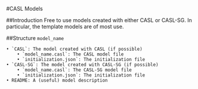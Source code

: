 #CASL Models

##Introduction
Free to use models created with either CASL or CASL-SG. 
In particular, the template models are of most use.

##Structure
`model_name`
	
	• `CASL`: The model created with CASL (if possible)
		• `model_name.casl`: The CASL model file
		• `initialization.json`: The initialization file
	• `CASL-SG`: The model created with CASL-SG (if possible)
		• `model_name.casl`: The CASL-SG model file
		• `initialization.json`: The initialization file
	• README: A (useful) model description